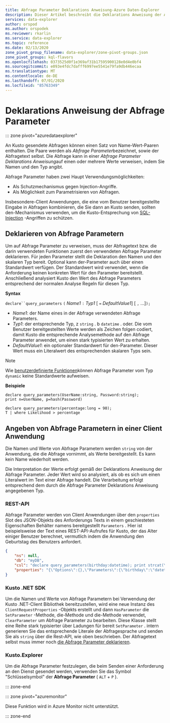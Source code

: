 ```yaml
---
title: Abfrage Parameter Deklarations Anweisung-Azure Daten-Explorer
description: Dieser Artikel beschreibt die Deklarations Anweisung der Abfrage Parameter in Azure Daten-Explorer.
services: data-explorer
author: orspod
ms.author: orspodek
ms.reviewer: rkarlin
ms.service: data-explorer
ms.topic: reference
ms.date: 02/13/2020
zone_pivot_group_filename: data-explorer/zone-pivot-groups.json
zone_pivot_groups: kql-flavors
ms.openlocfilehash: 0373525d0f1e369af31b17595900128e0d4e0bf4
ms.sourcegitcommit: e093e4fdc7dafff6997ee5541e79fa9db446ecaa
ms.translationtype: MT
ms.contentlocale: de-DE
ms.lasthandoff: 07/01/2020
ms.locfileid: "85763349"
---
```

# <a name="query-parameters-declaration-statement"></a>Deklarations Anweisung der Abfrage Parameter

::: zone pivot="azuredataexplorer"

An Kusto gesendete Abfragen können einen Satz von Name-Wert-Paaren enthalten. Die Paare werden als *Abfrage Parameter*bezeichnet, sowie der Abfragetext selbst. Die Abfrage kann in einer *Abfrage Parameter Deklarations Anweisung*auf einen oder mehrere Werte verweisen, indem Sie Namen und den Typ angibt.

Abfrage Parameter haben zwei Haupt Verwendungsmöglichkeiten:

* Als Schutzmechanismus gegen Injection-Angriffe.
* Als Möglichkeit zum Parametrisieren von Abfragen.

Insbesondere-Client Anwendungen, die eine vom Benutzer bereitgestellte Eingabe in Abfragen kombinieren, die Sie dann an Kusto senden, sollten den-Mechanismus verwenden, um die Kusto-Entsprechung von [SQL-Injection](https://en.wikipedia.org/wiki/SQL_injection) -Angriffen zu schützen.

## <a name="declaring-query-parameters"></a>Deklarieren von Abfrage Parametern

Um auf Abfrage Parameter zu verweisen, muss der Abfragetext bzw. die darin verwendeten Funktionen zuerst den verwendeten Abfrage Parameter deklarieren. Für jeden Parameter stellt die Deklaration den Namen und den skalaren Typ bereit. Optional kann der-Parameter auch über einen Standardwert verfügen. Der Standardwert wird verwendet, wenn die Anforderung keinen konkreten Wert für den Parameter bereitstellt. Anschließend analysiert Kusto den Wert des Abfrage Parameters entsprechend der normalen Analyse Regeln für diesen Typ.

**Syntax**

`declare``query_parameters` `(` *Name1* `:` *Typ1* [ `=` *DefaultValue1*] [ `,` ...]`);`

* *Name1*: der Name eines in der Abfrage verwendeten Abfrage Parameters.
* *Typ1*: der entsprechende Typ, z `string` . b `datetime` . oder.
  Die vom Benutzer bereitgestellten Werte werden als Zeichen folgen codiert, damit Kusto die entsprechende Analysemethode auf den Abfrage Parameter anwendet, um einen stark typisierten Wert zu erhalten.
* *DefaultValue1*: ein optionaler Standardwert für den-Parameter. Dieser Wert muss ein Literalwert des entsprechenden skalaren Typs sein.

> [!NOTE]
> Wie [benutzerdefinierte Funktionen](functions/user-defined-functions.md)können Abfrage Parameter vom Typ `dynamic` keine Standardwerte aufweisen.

**Beispiele**

```kusto
declare query_parameters(UserName:string, Password:string);
print n=UserName, p=hash(Password)
```

```kusto
declare query_parameters(percentage:long = 90);
T | where Likelihood > percentage
```

## <a name="specifying-query-parameters-in-a-client-application"></a>Angeben von Abfrage Parametern in einer Client Anwendung

Die Namen und Werte von Abfrage Parametern werden `string` von der Anwendung, die die Abfrage vornimmt, als Werte bereitgestellt. Es kann kein Name wiederholt werden.

Die Interpretation der Werte erfolgt gemäß der Deklarations Anweisung der Abfrage Parameter. Jeder Wert wird so analysiert, als ob es sich um einen Literalwert im Text einer Abfrage handelt. Die Verarbeitung erfolgt entsprechend dem durch die Abfrage Parameter Deklarations Anweisung angegebenen Typ.

### <a name="rest-api"></a>REST-API

Abfrage Parameter werden von Client Anwendungen über den `properties` Slot des JSON-Objekts des Anforderungs Texts in einem geschiesteten Eigenschaften Behälter namens bereitgestellt `Parameters` . Hier ist beispielsweise der Text eines REST-API-Aufrufes für Kusto, der das Alter einiger Benutzer berechnet, vermutlich indem die Anwendung den Geburtstag des Benutzers anfordert.

``` json
{
    "ns": null,
    "db": "myDB",
    "csl": "declare query_parameters(birthday:datetime); print strcat(\"Your age is: \", tostring(now() - birthday))",
    "properties": "{\"Options\":{},\"Parameters\":{\"birthday\":\"datetime(1970-05-11)\",\"courses\":\"dynamic(['Java', 'C++'])\"}}"
}
```

### <a name="kusto-net-sdk"></a>Kusto .NET SDK

Um die Namen und Werte von Abfrage Parametern bei Verwendung der Kusto .NET-Client Bibliothek bereitzustellen, wird eine neue Instanz des `ClientRequestProperties` -Objekts erstellt und dann `HasParameter` die `SetParameter` -Methode, die-Methode und die-Methode verwendet, `ClearParameter` um Abfrage Parameter zu bearbeiten. Diese Klasse stellt eine Reihe stark typisierter über Ladungen für bereit `SetParameter` . intern generieren Sie das entsprechende Literale der Abfragesprache und senden Sie als `string` über die Rest-API, wie oben beschrieben. Der Abfragetext selbst muss immer noch [die Abfrage Parameter deklarieren](#declaring-query-parameters).

### <a name="kustoexplorer"></a>Kusto.Explorer

Um die Abfrage Parameter festzulegen, die beim Senden einer Anforderung an den Dienst gesendet werden, verwenden Sie das Symbol "Schlüsselsymbol" der **Abfrage Parameter** ( `ALT`  +  `P` ).

::: zone-end

::: zone pivot="azuremonitor"

Diese Funktion wird in Azure Monitor nicht unterstützt.

::: zone-end
